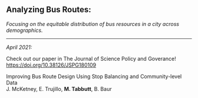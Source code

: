 ## Analyzing Bus Routes: 
_Focusing on the equitable distribution of bus resources in a city across demographics._

--- 

_April 2021:_ 

Check out our paper in The Journal of Science Policy and Goverance! <br/>
https://doi.org/10.38126/JSPG180109

Improving Bus Route Design Using Stop Balancing and Community-level Data <br/>
J. McKetney, E. Trujillo, **M. Tabbutt**, B. Baur

